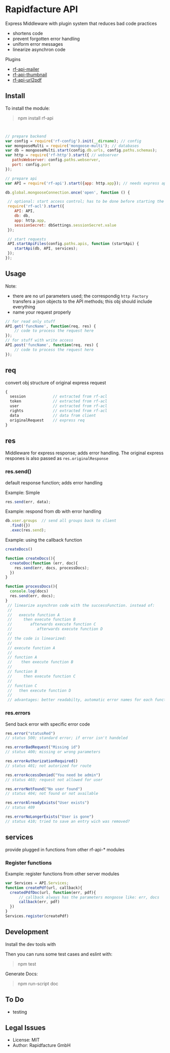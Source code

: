# Rapidfacture API
Express Middleware with plugin system that reduces bad code practices
 * shortens code
 * prevent forgotten error handling
 * uniform error messages
 * linearize asynchron code

Plugins
* [rf-api-mailer](https://www.npmjs.com/package/rf-api-mailer)
* [rf-api-thumbnail](https://www.npmjs.com/package/rf-api-thumbnail)
* [rf-api-url2pdf](https://www.npmjs.com/package/rf-api-url2pdf)

## Install

To install the module:

> npm install rf-api


```js


// prepare backend
var config = require('rf-config').init(__dirname); // config
var mongooseMulti = require('mongoose-multi'); // databases
var db = mongooseMulti.start(config.db.urls, config.paths.schemas);
var http = require('rf-http').start({ // webserver
   pathsWebserver: config.paths.webserver,
   port: config.port
});

// prepare api
var API = require('rf-api').start({app: http.app}); // needs express app

db.global.mongooseConnection.once('open', function () {

 // optional: start access control; has to be done before starting the websocket
 require('rf-acl').start({
    API: API,
    db: db,
    app: http.app,
    sessionSecret: dbSettings.sessionSecret.value
 });

 // start requests
 API.startApiFiles(config.paths.apis, function (startApi) {
    startApi(db, API, services);
 });
});
```

## Usage

Note:
* there are no url parameters used; the correspondig `http Factory` transfers a json objects to the API methods; this obj should include everything
* name your request properly

```js
// for read only stuff
API.get('funcName', function(req, res) {
    // code to process the request here
});
// for stuff with write access
API.post('funcName', function(req, res) {
    // code to process the request here
});
```

## req
convert obj structure of original express request
```js
{
  session            // extracted from rf-acl
  token              // extracted from rf-acl
  user               // extracted from rf-acl
  rights             // extracted from rf-acl
  data               // data from client
  originalRequest    // express req
}
```

## res
Middleware for express response; adds error handling.
The original express respones is also passed as `res.originalResponse`

### res.send()

default response function; adds error handling

Example: Simple
```js
res.send(err, data);
```

Example: respond from db with error handling
```js
db.user.groups  // send all groups back to client
  .find({})
  .exec(res.send);
```

Example: using the callback function
```js
createDocs()

function createDocs(){
  createDoc(function (err, doc){
    res.send(err, docs, processDocs);
  })
}

function processDocs(){
  console.log(docs)
  res.send(err, docs);
}
 // linearize asynchron code with the successFunction. instead of:
 //
 //   execute function A
 //     then execute function B
 //        afterwards execute function C
 //           afterwards execute function D
 //
 // the code is linearized:
 //
 // execute function A
 //
 // function A
 //    then execute function B
 //
 // function B
 //     then execute function C
 //
 // function C
 //   then execute function D
 //
 // advantages: better readabilty, automatic error names for each function
 ```

### res.errors
Send back error with specific error code
 ```js
res.error("statusRed")
// status 500; standard error; if error isn't handeled
```

```js
res.errorBadRequest("Missing id")
// status 400; missing or wrong parameters
```

```js
res.errorAuthorizationRequired()
// status 401; not autorized for route
```

```js
res.errorAccessDenied("You need be admin")
// status 403; request not allowed for user
```

```js
res.errorNotFound("No user found")
// status 404; not found or not available
```

```js
res.errorAlreadyExists("User exists")
// status 409
```

```js
res.errorNoLongerExists("User is gone")
// status 410; tried to save an entry wich was removed?
```

## services
provide plugged in functions from other rf-api-* modules

### Register functions
Example: register functions from other server modules
```js
var Services = API.Services;
function createPdf(url, callback){
  createdPdfDoc(url, function(err, pdf){
      // callback always has the parameters mongoose like: err, docs
      callback(err, pdf)
  })
}
Services.register(createPdf)
```

## Development

Install the dev tools with

Then you can runs some test cases and eslint with:
> npm test

Generate Docs:
> npm run-script doc

## To Do
* testing
## Legal Issues
* License: MIT
* Author: Rapidfacture GmbH

